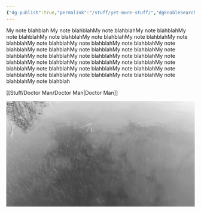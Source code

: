 ```yaml
---
{"dg-publish":true,"permalink":"/stuff/yet-more-stuff/","dgEnableSearch":"false"}
---
```



My note blahblah My note blahblahMy note blahblahMy note blahblahMy note blahblahMy note blahblahMy note blahblahMy note blahblahMy note blahblahMy note blahblahMy note blahblahMy note blahblahMy note blahblahMy note blahblahMy note blahblahMy note blahblahMy note blahblahMy note blahblahMy note blahblahMy note blahblahMy note blahblahMy note blahblahMy note blahblahMy note blahblahMy note blahblahMy note blahblahMy note blahblahMy note blahblahMy note blahblahMy note blahblahMy note blahblahMy note blahblahMy note blahblahMy note blahblah

[[Stuff/Doctor Man/Doctor Man\|Doctor Man]]


![3.jpg](/img/user/gallery/3.jpg)